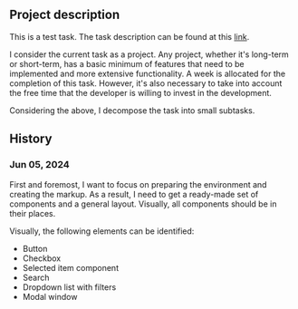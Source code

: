 ## Project description

This is a test task. The task description can be found at this [link](https://www.figma.com/file/n4G119zrMTIJhrY5Nlub8v/UI-Test-Task?node-id=0%3A1&t=2Gx8R7py01pXLUgq-1).

I consider the current task as a project. Any project, whether it's long-term or short-term, has a basic minimum of features that need to be implemented and more extensive functionality. A week is allocated for the completion of this task. However, it's also necessary to take into account the free time that the developer is willing to invest in the development.

Considering the above, I decompose the task into small subtasks.

## History

### Jun 05, 2024

First and foremost, I want to focus on preparing the environment and creating the markup. As a result, I need to get a ready-made set of components and a general layout. Visually, all components should be in their places.

Visually, the following elements can be identified:

- Button
- Checkbox
- Selected item component
- Search
- Dropdown list with filters
- Modal window
